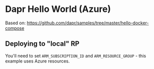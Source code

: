 # Dapr Hello World (Azure)

Based on: https://github.com/dapr/samples/tree/master/hello-docker-compose

## Deploying to "local" RP

You'll need to set `ARM_SUBSCRIPTION_ID` and `ARM_RESOURCE_GROUP` - this example uses Azure resources.
